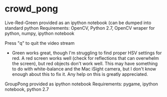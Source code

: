 # crowd_pong

Live-Red-Green
provided as an ipython notebook (can be dumped into standard python
Requirements: OpenCV, Python 2.7, OpenCV wraper for python, numpy, ipython notebook

Press "q" to quit the video stream

  - Green works great, though I'm struggling to find proper HSV settings for red.
    A red screen works well (check for reflections that can overwhelm the screen), 
    but red objects don't work well.  This may have something to do with white-balance
    and the Mac iSight camera, but I don't know enough about this to fix it.
    Any help on this is greatly appreciated.

GroupPong
provided as ipython notebook
Requirements: pygame, ipython notebook, python 2.7
